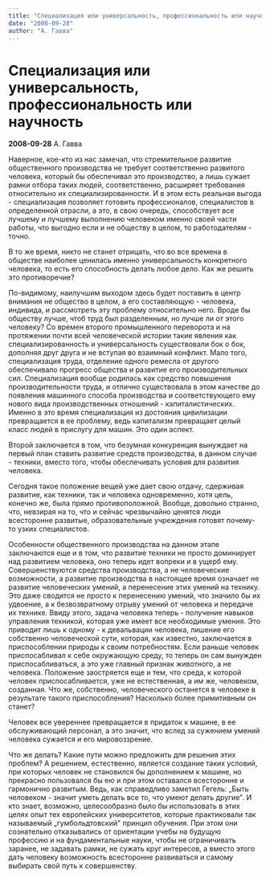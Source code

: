 ```yaml
---
title: "Специализация или универсальность, профессиональность или научность"
date: "2008-09-28"
author: "А. Гавва"
---
```


# Специализация или универсальность, профессиональность или научность

**2008-09-28** А. Гавва

Наверное, кое-кто из нас замечал, что стремительное развитие общественного производства не требует соответственно развитого человека, который бы обеспечивал это производство, а лишь сужает рамки отбора таких людей, соответственно, расширяет требования относительно их специализированности. И в этом есть реальная выгода - специализация позволяет готовить профессионалов, специалистов в определенной отрасли, а это, в свою очередь, способствует все лучшему и лучшему выполнению человеком именно своей части работы, что выгодно если и не обществу в целом, то работодателям - точно.

В то же время, никто не станет отрицать, что во все времена в обществе наиболее ценилась именно универсальность конкретного человека, то есть его способность делать любое дело. Как же решить это противоречие?

По-видимому, наилучшим выходом здесь будет поставить в центр внимания не общество в целом, а его составляющую - человека, индивида, и рассмотреть эту проблему относительно него. Вроде бы обществу лучше, чтоб труд был разделенным, но лучше ли от этого человеку? Со времен второго промышленного переворота и на протяжении почти всей человеческой истории такие явления как специализированность и универсальность существовали бок о бок, дополняя друг друга и не вступая во взаимный конфликт. Мало того, специализация труда, отделение одного ремесла от другого обеспечивало прогресс общества и развитие его производительных сил. Специализация вообще родилась как средство повышения производительности труда, и отлично существовала в этом качестве до появления машинного способа производства и соответствующего ему нового вида производственных отношений - капиталистических. Именно в это время специализация из достояния цивилизации превращается в ее проблему, ведь капитализм превращает целый класс людей в прислугу для машин. Это один аспект.

Второй заключается в том, что безумная конкуренция вынуждает на первый план ставить развитие средств  производства, в данном случае - техники, вместо того, чтобы обеспечивать условия для развития человека.

Сегодня такое положение вещей уже дает свою отдачу, сдерживая развитие, как техники, так и человека одновременно, хотя цель, конечно же, была прямо противоположной. Вообще, довольно странно, что, невзирая на то, что и сейчас чрезвычайно ценятся люди всесторонне развитые, образовательные учреждения готовят почему-то узких специалистов.

Особенности общественного производства на данном этапе заключаются еще и в том, что развитие техники не просто доминирует над развитием человека, оно теперь идет вопреки и в ущерб ему. Совершенствуются средства производства, а не человеческие возможности, а развитие производства в настоящее время означает не развитие человеческих умений, а перенесение этих умений на технику. Это даже сводится не просто к перенесению умений, что значило бы их удвоение, а к безвозвратному отрыву умений от человека и передаче их технике. Ввиду этого, задача человека теперь - получение навыков управления техникой, которая уже имеет все необходимые умения. Это приводит лишь к одному - к девальвации человека, лишение его собственно человеческой сути, которая, как известно, заключается в приспособлении природы к своим потребностям. Если раньше человек приспосабливал к себе окружающую среду, то теперь он сам вынужден приспосабливаться, а это уже главный признак животного, а не человека. Положение заостряется еще и тем, что среда, к которой человек приспосабливается, уже не естественная, а им же, человеком, созданная. Что же, собственно, человеческого останется в человеке в результате такого приспособления? Насколько более примитивным он станет?

Человек все увереннее превращается в придаток к машине, в ее обслуживающий персонал, а это значит, что вслед за сужением умений человека сужается и его мировоззрение.

Что же делать? Какие пути можно предложить для решения этих проблем? А решением, естественно, является создание таких условий, при которых человек не становился бы дополнением к машине, но прекрасно пользовался бы ею и при этом оставался всесторонне и гармонично развитым. Ведь, как справедливо заметил Гегель: „Быть человеком - значит уметь делать все то, что умеют делать другие". И кто знает, возможно, целесообразно было бы использовать в этих целях опыт тех европейских университетов, которые практиковали так называемый „гумбольдтовский" принцип обучения. При этом они сознательно отказывались от ориентации учебы на будущую профессию и на фундаментальные науки, чтобы не ограничивать заранее, не задавать рамки, не сужать круг интересов, а вместо этого дать человеку возможность всесторонне развиваться и самому выбирать свой путь к совершенству.